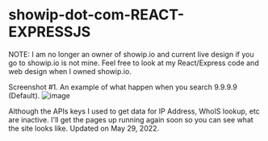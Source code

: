 # showip-dot-com-REACT-EXPRESSJS
NOTE: I am no longer an owner of showip.io and current live design if you go to showip.io is not mine.  Feel free to look at my React/Express code and web design when I owned showip.io.

Screenshot #1.  An example of what happen when you search 9.9.9.9 (Default).
![image](https://user-images.githubusercontent.com/47803678/170864605-218dbc76-4481-46cd-aa51-e241f62291e4.png)

Although the APIs keys I used to get data for IP Address, WhoIS lookup, etc are inactive.  I'll get the pages up running again soon so you can see what the site looks like. 
Updated on May 29, 2022.
